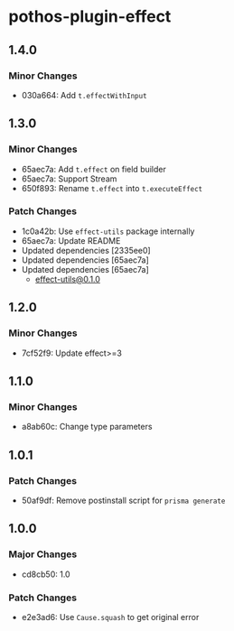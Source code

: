 # pothos-plugin-effect

## 1.4.0

### Minor Changes

- 030a664: Add `t.effectWithInput`

## 1.3.0

### Minor Changes

- 65aec7a: Add `t.effect` on field builder
- 65aec7a: Support Stream
- 650f893: Rename `t.effect` into `t.executeEffect`

### Patch Changes

- 1c0a42b: Use `effect-utils` package internally
- 65aec7a: Update README
- Updated dependencies [2335ee0]
- Updated dependencies [65aec7a]
- Updated dependencies [65aec7a]
  - effect-utils@0.1.0

## 1.2.0

### Minor Changes

- 7cf52f9: Update effect>=3

## 1.1.0

### Minor Changes

- a8ab60c: Change type parameters

## 1.0.1

### Patch Changes

- 50af9df: Remove postinstall script for `prisma generate`

## 1.0.0

### Major Changes

- cd8cb50: 1.0

### Patch Changes

- e2e3ad6: Use `Cause.squash` to get original error
